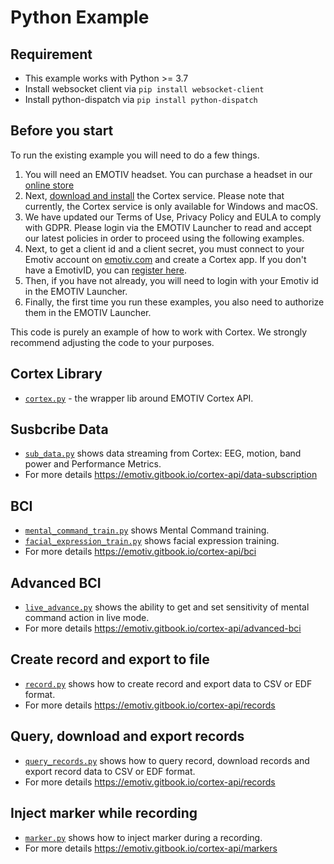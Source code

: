 # Python Example

## Requirement
- This example works with Python >= 3.7
- Install websocket client via  `pip install websocket-client`
- Install python-dispatch via `pip install python-dispatch`

## Before you start

To run the existing example you will need to do a few things.

1. You will need an EMOTIV headset.  You can purchase a headset in our [online
   store](https://www.emotiv.com/)
2. Next, [download and install](https://www.emotiv.com/developer/) the Cortex
   service.  Please note that currently, the Cortex service is only available
   for Windows and macOS.
3. We have updated our Terms of Use, Privacy Policy and EULA to comply with
   GDPR. Please login via the EMOTIV Launcher to read and accept our latest policies
   in order to proceed using the following examples.
4. Next, to get a client id and a client secret, you must connect to your
   Emotiv account on
   [emotiv.com](https://www.emotiv.com/my-account/cortex-apps/) and create a
   Cortex app. If you don't have a EmotivID, you can [register
   here](https://id.emotivcloud.com/eoidc/account/registration/).
5. Then, if you have not already, you will need to login with your Emotiv id in
   the EMOTIV Launcher.
6. Finally, the first time you run these examples, you also need to authorize
   them in the EMOTIV Launcher.

This code is purely an example of how to work with Cortex.  We strongly
recommend adjusting the code to your purposes.

## Cortex Library
- [`cortex.py`](./cortex.py) - the wrapper lib around EMOTIV Cortex API.

## Susbcribe Data
- [`sub_data.py`](./sub_data.py) shows data streaming from Cortex: EEG, motion, band power and Performance Metrics.
- For more details https://emotiv.gitbook.io/cortex-api/data-subscription

## BCI
- [`mental_command_train.py`](./mental_command_train.py) shows Mental Command training.
- [`facial_expression_train.py`](./facial_expression_train.py) shows facial expression training.
- For more details https://emotiv.gitbook.io/cortex-api/bci

## Advanced BCI
- [`live_advance.py`](./live_advance.py) shows the ability to get and set sensitivity of mental command action in live mode.
- For more details https://emotiv.gitbook.io/cortex-api/advanced-bci

## Create record and export to file
- [`record.py`](./record.py) shows how to create record and export data to CSV or EDF format.
- For more details https://emotiv.gitbook.io/cortex-api/records

## Query, download and export records
- [`query_records.py`](./query_records.py) shows how to query record, download records and  export record data to CSV or EDF format.
- For more details https://emotiv.gitbook.io/cortex-api/records

## Inject marker while recording
- [`marker.py`](./marker.py) shows how to inject marker during a recording.
- For more details https://emotiv.gitbook.io/cortex-api/markers


